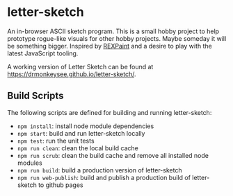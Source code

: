 # letter-sketch

An in-browser ASCII sketch program. This is a small hobby project to help prototype rogue-like visuals for other hobby projects. Maybe someday it will be something bigger. Inspired by [REXPaint](https://www.gridsagegames.com/rexpaint/) and a desire to play with the latest JavaScript tooling.

A working version of Letter Sketch can be found at https://drmonkeysee.github.io/letter-sketch/.

## Build Scripts

The following scripts are defined for building and running letter-sketch:

- `npm install`: install node module dependencies
- `npm start`: build and run letter-sketch locally
- `npm test`: run the unit tests
- `npm run clean`: clean the local build cache
- `npm run scrub`: clean the build cache and remove all installed node modules
- `npm run build`: build a production version of letter-sketch
- `npm run web-publish`: build and publish a production build of letter-sketch to github pages
